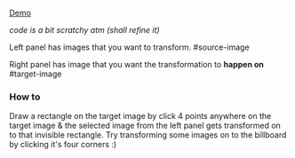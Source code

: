 [Demo](https://mudassir0909.github.io/perspective-transform/)

_code is a bit scratchy atm (shall refine it)_

Left panel has images that you want to transform. #source-image

Right panel has image that you want the transformation to **happen on** #target-image


### How to

Draw a rectangle on the target image by click 4 points anywhere on the target image & the selected image from the left panel gets transformed on to that invisible rectangle. Try transforming some images on to the billboard by clicking it's four corners :)
